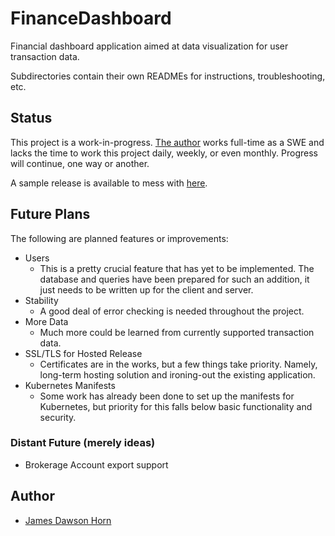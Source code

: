 # FinanceDashboard
Financial dashboard application aimed at data visualization for user transaction data.  

Subdirectories contain their own READMEs for instructions, troubleshooting, etc.

## Status
This project is a work-in-progress. [The author](https://github.com/jhorn00) works full-time as a SWE and lacks the time to work this project daily, weekly, or even monthly. Progress will continue, one way or another.</br>

A sample release is available to mess with [here](http://dawsonhorn.net/).

## Future Plans
The following are planned features or improvements:
- Users
    - This is a pretty crucial feature that has yet to be implemented. The database and queries have been prepared for such an addition, it just needs to be written up for the client and server.
- Stability
    - A good deal of error checking is needed throughout the project.
- More Data
    - Much more could be learned from currently supported transaction data.
- SSL/TLS for Hosted Release
    - Certificates are in the works, but a few things take priority. Namely, long-term hosting solution and ironing-out the existing application.
- Kubernetes Manifests
    - Some work has already been done to set up the manifests for Kubernetes, but priority for this falls below basic functionality and security.

### Distant Future (merely ideas)
- Brokerage Account export support

## Author
- [James Dawson Horn](https://github.com/jhorn00)
